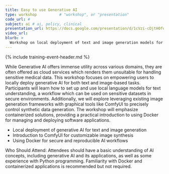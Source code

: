 ```yaml
---
title: Easy to use Generative AI 
type: workshop          # "workshop", or "presentation"
code_url: #
subject: ai # ai, policy, clinical
presentation_url: https://docs.google.com/presentation/d/1cVzi-cDjtH0fdV2dy9rPK976uKoisR_v/edit?usp=drive_link&ouid=100286706807109821169&rtpof=true&sd=true
video_url:
blurb: >
  Workshop on local deployment of text and image generation models for secure environments
---
```


{% include training-event-header.md %}

While Generative AI offers immense utility across various domains, they are often offered as cloud services which renders them unsuitable for handling sensitive medical data. This workshop focuses on empowering users to locally deploy generative AI for both text and image-based tasks. Participants will learn how to set up and use local language models for text understanding, a workflow which can be used on sensitive datasets in secure environments. Additionally, we will explore leveraging existing image generation frameworks with graphical tools like ComfyUI to precisely control synthetic data generation. The workshop will emphasize containerized solutions, providing a practical introduction to using Docker for managing and deploying software applications.

- Local deployment of generative AI for text and image generation
- Introduction to ComfyUI for customizable image synthesis
- Using Docker for secure and reproducible AI workflows

Who Should Attend: Attendees should have a basic understanding of AI concepts, including generative AI and its applications, as well as some experience with Python programming. Familiarity with Docker and containerized applications is recommended but not required.